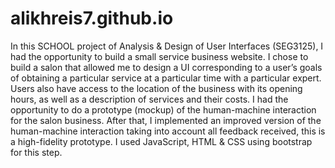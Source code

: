 # alikhreis7.github.io

In this SCHOOL project of Analysis & Design of User Interfaces (SEG3125), I had the opportunity to build a small service business website. I chose to build a salon that allowed me to design a UI corresponding to a user’s goals of obtaining a particular service at a particular time with a particular expert. Users also have access to the location of the business with its opening hours, as well as a description of services and their costs. I had the opportunity to do a prototype (mockup) of the human-machine interaction for the salon business. After that, I implemented an improved version of the human-machine interaction taking into account all feedback received, this is a high-fidelity prototype. I used JavaScript, HTML & CSS using bootstrap for this step.
